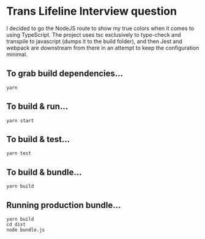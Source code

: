 # Trans Lifeline Interview question

I decided to go the NodeJS route to show my true colors when it comes to using TypeScript. The project uses tsc exclusively to type-check and transpile to javascript (dumps it to the build folder), and then Jest and webpack are downstream from there in an attempt to keep the configuration minimal.

## To grab build dependencies...

```
yarn
```

## To build & run...

```
yarn start
```

## To build & test...
```
yarn test
```

## To build & bundle...
```
yarn build
```

## Running production bundle...
```
yarn build
cd dist
node bundle.js
```